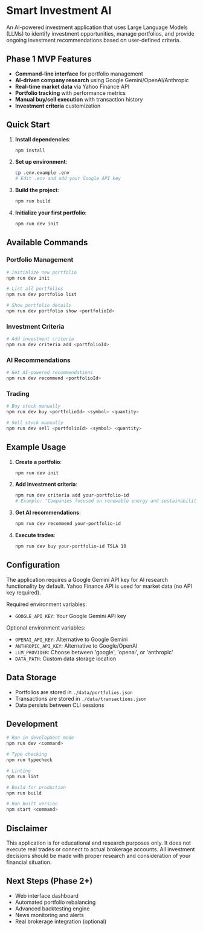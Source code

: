 # Smart Investment AI

An AI-powered investment application that uses Large Language Models (LLMs) to identify investment opportunities, manage portfolios, and provide ongoing investment recommendations based on user-defined criteria.

## Phase 1 MVP Features

- **Command-line interface** for portfolio management
- **AI-driven company research** using Google Gemini/OpenAI/Anthropic
- **Real-time market data** via Yahoo Finance API
- **Portfolio tracking** with performance metrics
- **Manual buy/sell execution** with transaction history
- **Investment criteria** customization

## Quick Start

1. **Install dependencies**:
   ```bash
   npm install
   ```

2. **Set up environment**:
   ```bash
   cp .env.example .env
   # Edit .env and add your Google API key
   ```

3. **Build the project**:
   ```bash
   npm run build
   ```

4. **Initialize your first portfolio**:
   ```bash
   npm run dev init
   ```

## Available Commands

### Portfolio Management
```bash
# Initialize new portfolio
npm run dev init

# List all portfolios
npm run dev portfolio list

# Show portfolio details
npm run dev portfolio show <portfolioId>
```

### Investment Criteria
```bash
# Add investment criteria
npm run dev criteria add <portfolioId>
```

### AI Recommendations
```bash
# Get AI-powered recommendations
npm run dev recommend <portfolioId>
```

### Trading
```bash
# Buy stock manually
npm run dev buy <portfolioId> <symbol> <quantity>

# Sell stock manually  
npm run dev sell <portfolioId> <symbol> <quantity>
```

## Example Usage

1. **Create a portfolio**:
   ```bash
   npm run dev init
   ```

2. **Add investment criteria**:
   ```bash
   npm run dev criteria add your-portfolio-id
   # Example: "Companies focused on renewable energy and sustainability"
   ```

3. **Get AI recommendations**:
   ```bash
   npm run dev recommend your-portfolio-id
   ```

4. **Execute trades**:
   ```bash
   npm run dev buy your-portfolio-id TSLA 10
   ```

## Configuration

The application requires a Google Gemini API key for AI research functionality by default. Yahoo Finance API is used for market data (no API key required).

Required environment variables:
- `GOOGLE_API_KEY`: Your Google Gemini API key

Optional environment variables:
- `OPENAI_API_KEY`: Alternative to Google Gemini
- `ANTHROPIC_API_KEY`: Alternative to Google/OpenAI
- `LLM_PROVIDER`: Choose between 'google', 'openai', or 'anthropic'
- `DATA_PATH`: Custom data storage location

## Data Storage

- Portfolios are stored in `./data/portfolios.json`
- Transactions are stored in `./data/transactions.json`
- Data persists between CLI sessions

## Development

```bash
# Run in development mode
npm run dev <command>

# Type checking
npm run typecheck

# Linting
npm run lint

# Build for production
npm run build

# Run built version
npm start <command>
```

## Disclaimer

This application is for educational and research purposes only. It does not execute real trades or connect to actual brokerage accounts. All investment decisions should be made with proper research and consideration of your financial situation.

## Next Steps (Phase 2+)

- Web interface dashboard
- Automated portfolio rebalancing
- Advanced backtesting engine
- News monitoring and alerts
- Real brokerage integration (optional)